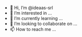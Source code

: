 - 👋 Hi, I’m @ideaas-srl
- 👀 I’m interested in ...
- 🌱 I’m currently learning ...
- 💞️ I’m looking to collaborate on ...
- 📫 How to reach me ...

<!---
ideaas-srl/ideaas-srl is a ✨ special ✨ repository because its `README.md` (this file) appears on your GitHub profile.
You can click the Preview link to take a look at your changes.
--->
